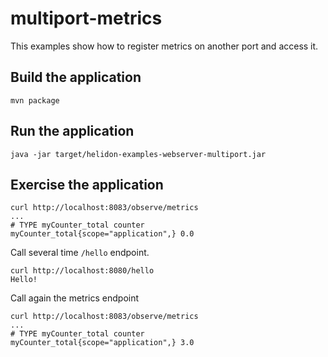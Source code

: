 # multiport-metrics

This examples show how to register metrics on another port and access it.

## Build the application

```shell
mvn package
```

## Run the application

```shell
java -jar target/helidon-examples-webserver-multiport.jar
```

## Exercise the application

```shell
curl http://localhost:8083/observe/metrics
...
# TYPE myCounter_total counter
myCounter_total{scope="application",} 0.0
```

Call several time `/hello` endpoint.
```shell
curl http://localhost:8080/hello
Hello!
```

Call again the metrics endpoint
```shell
curl http://localhost:8083/observe/metrics
...
# TYPE myCounter_total counter
myCounter_total{scope="application",} 3.0
```